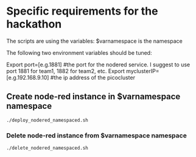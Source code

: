 # Specific requirements for the hackathon
The scripts are using the variables:
	$varnamespace is the namespace

The following two environment variables should be tuned:

Export port=[e.g.1881] #the port for the nodered service. I suggest to use port 1881 for team1, 1882 for team2, etc.
Export myclusterIP=[e.g.192.168.9.10] #the ip address of the picocluster

## Create node-red instance in $varnamespace namespace
	./deploy_nodered_namespaced.sh

### Delete node-red instance from $varnamespace namespace
	./delete_nodered_namespaced.sh
